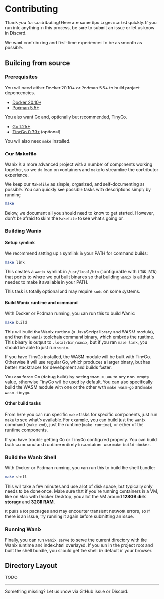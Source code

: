 # Contributing

Thank you for contributing! Here are some tips to get started quickly. If you 
run into anything in this process, be sure to submit an issue or let us know in Discord.

We want contributing and first-time experiences to be as smooth as possible.

## Building from source

### Prerequisites

You will need either Docker 20.10+ or Podman 5.5+ to build project dependencies. 

- [Docker 20.10+](https://docs.docker.com/get-docker/)
- [Podman 5.5+](https://podman.io/get-started)

You also want Go and, optionally but recommended, TinyGo.

- [Go 1.25+](https://golang.org/dl/)
- [TinyGo 0.39+](https://tinygo.org/getting-started/install/) (optional)

You will also need `make` installed.

### Our Makefile

Wanix *is* a more advanced project with a number of components working together,
so we do lean on containers and `make` to streamline the contributor experience.

We keep our `Makefile` as simple, organized, and self-documenting as possible. 
You can quickly see possible tasks with descriptions simply by running:

```sh
make
```

Below, we document all you should need to know to get started. However, don't 
be afraid to skim the `Makefile` to see what's going on.


### Building Wanix

#### Setup symlink

We recommend setting up a symlink in your PATH for command builds:

```sh
make link
```

This creates a `wanix` symlink in `/usr/local/bin` (configurable with
`LINK_BIN`) that points to where we put built binaries so that building
`wanix` is all that's needed to make it available in your PATH.

This task is totally optional and may require `sudo` on some systems.

#### Build Wanix runtime and command

With Docker or Podman running, you can run this to build Wanix:

```sh
make build
```

This will build the Wanix runtime (a JavaScript library and WASM module), and
then the `wanix` toolchain command binary, which embeds the runtime. This binary
is output to `.local/bin/wanix`, but if you ran `make link`, you should be able
to just run `wanix`. 

If you have TinyGo installed, the WASM module will be built with TinyGo. 
Otherwise it will use regular Go, which produces a larger binary, but has better
stacktraces for development and builds faster. 

You can force Go (debug build) by setting `WASM_DEBUG` to any non-empty value,
otherwise TinyGo will be used by default. You can also specifically build the 
WASM module with one or the other with `make wasm-go` and `make wasm-tinygo`. 

#### Other build tasks

From here you can run specific `make` tasks for specific components, just run
`make` to see what's available. For example, you can build just the `wanix` 
command (`make cmd`), just the runtime (`make runtime`), or either of the 
runtime components.

If you have trouble getting Go or TinyGo configured properly. You can build both
command and runtime entirely in container, use `make build-docker`. 


### Build the Wanix Shell

With Docker or Podman running, you can run this to build the shell bundle:

```sh
make shell
```

This will take a few minutes and use a lot of disk space, but typically only 
needs to be done once. Make sure that if you're running containers in a VM, like
on Mac with Docker Desktop, you allot the VM around **128GB disk storage** and
**32GB RAM**. 

It pulls a lot packages and may encounter transient network errors, so if
there is an issue, try running it again before submitting an issue.


### Running Wanix

Finally, you can run `wanix serve` to serve the current directory with the
Wanix runtime and index.html overlayed. If you run in the project root and
built the shell bundle, you should get the shell by default in your browser.

## Directory Layout

TODO

---
Something missing? Let us know via GitHub issue or Discord.